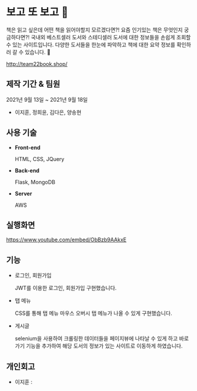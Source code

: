 # 보고 또 보고 📖
책은 읽고 싶은데 어떤 책을 읽어야할지 모르겠다면?! 요즘 인기있는 책은 무엇인지 궁금하다면?! 
국내외 베스트셀러 도서와 스테디셀러 도서에 대한 정보들을 손쉽게 조회할 수 있는 사이트입니다. 
다양한 도서들을 한눈에 파악하고 책에 대한 요약 정보를 확인하러 갈 수 있습니다. 🤴

http://team22book.shop/

## 제작 기간 & 팀원
2021년 9월 13일 ~ 2021년 9월 18일

- 이지훈,
정희윤,
김다은,
양송현

## 사용 기술

- **Front-end**

  HTML,
CSS, JQuery


- **Back-end**

  Flask, MongoDB


- **Server**

  AWS
 ## 실행화면

https://www.youtube.com/embed/ObBzb9AAkxE


## 기능

- 로그인, 회원가입
    
    JWT를 이용한 로그인, 회원가입 구현했습니다.


- 탭 메뉴 

    CSS를 통해 탭 메뉴 마우스 오버시 탭 메뉴가 나올 수 있게 구현했습니다.


 
- 게시글

    selenium을 사용하여 크롤링한 데이터들을 페이지뷰에 나타날 수 있게 하고 바로가기 기능을 추가하여 해당 도서의 정보가 있는 사이트로 이동하게 하였습니다.


## 개인회고
- 이지훈 : 


